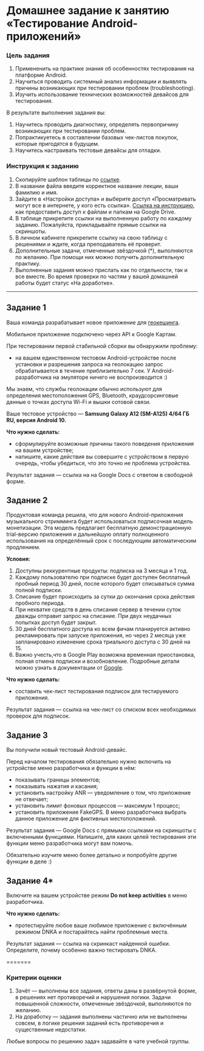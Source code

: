 # Домашнее задание к занятию «Тестирование Android-приложений»

### Цель задания

1. Примененить на практике знания об особенностях тестирования на платформе Android.
2. Научиться проводить системный анализ информации и выявлять причины возникающих при тестировании проблем (troubleshooting).
3. Изучить использование технических возможностей девайсов для тестирования.
 
В результате выполнения задания вы:

1. Научитесь проводить диагностику, определять первопричину возникающих при тестировании проблем.
2. Попрактикуетесь в составлении базовых чек-листов покупок, которые пригодятся в будущем.
3. Научитесь настраивать тестовые девайсы для отладки.

### Инструкция к заданию

1. Скопируйте шаблон таблицы по [ссылке](https://docs.google.com/spreadsheets/d/1B8kvrxyKEs1uFAuFeIyYzVQSElvBGAzaFrnboQH6RL4/edit?usp=sharing).
2. В названии файла введите корректное название лекции, ваши фамилию и имя.
3. Зайдите в «Настройки доступа» и выберите доступ «Просматривать могут все в интернете, у кого есть ссылка». [Ссылка на инструкцию](https://support.google.com/docs/answer/2494822?hl=ru&co=GENIE.Platform%3DDesktop), как предоставить доступ к файлам и папкам на Google Drive.
4. В таблице прикрепите ссылки на выполненную работу по каждому заданию. Пожалуйста, прикладывайте прямые ссылки на скриншоты.
5. В личном кабинете прикрепите ссылку на свою таблицу с решениями и ждите, когда преподаватель её проверит.
6. Дополнительные задачи, отмеченные звёздочкой (*), выполняются по желанию. При помощи них можно получить дополнительную практику.
7. Выполненные задания можно прислать как по отдельности, так и все вместе. Во время проверки по частям у вашей домашней работы будет статус «На доработке».

------

## Задание 1
Ваша команда разрабатывает новое приложение для [геокешинга](https://www.geocaching.com/).

Мобильное приложение подключено через API к Google Картам.

При тестировании первой стабильной сборки вы обнаружили проблему: 
- на вашем единственном тестовом Android-устройстве после установки и разрешения запроса на геолокацию запрос обрабатывается в течение приблизительно 7 сек.
У Android-разработчика на эмуляторе ничего не воспроизводится :)

Мы знаем, что службы геолокации обычно используют для определения местоположения GPS, Bluetooth, краудсорсинговые данные о точках доступа Wi-Fi и вышки сотовой связи. 

Ваше тестовое устройство — **Samsung Galaxy A12 (SM-A125) 4/64 ГБ RU, версия Android 10.**

**Что нужно сделать:**
- cформулируйте возможные причины такого поведения приложения на вашем устройстве;
- напишите, какие действия вы совершите с устройством в первую очередь, чтобы убедиться, что это точно не проблема устройства.

Результат задания — ссылка на на Google Docs с ответом в свободной форме. 


## Задание 2
Продуктовая команда решила, что для нового Android-приложения музыкального стримминга будет использоваться подписочная модель монетизации.
Эта модель предлагает бесплатную демонстрационную trial-версию приложения и дальнейшую оплату полноценного использования на определённый срок с последующим автоматическим продлением.

**Условия:**

1. Доступны реккурентные продукты: подписка на 3 месяца и 1 год.
2. Каждому пользователю при подписке будет доступен бесплатный пробный период 30 дней, после которого будет списываться сумма полной подписки. 
3. Списание будет происходить за сутки до окончания срока действия пробного периода.
4. При нехватке средств в день списания сервер в течении суток дважды отправит запрос на списание. При двух неудачных попытках доступ будет закрыт.
5. 30 дней бесплатного доступа ко всем фичам планируется активно рекламировать при запуске приложения, но через 2 месяца уже запланировано изменение срока триального доступа с 30 дней на 15.
6. Важно учесть,что в Google Play возможна временная приостановка, полная отмена подписки и возобновление. Подробные детали можно узнать в документации от [Google](https://developer.android.com/google/play/billing/test).


**Что нужно сделать:**

- составить чек-лист тестирования подписок для тестируемого приложения. 

Результат задания — ссылка на чек-лист со списком всех необходимых проверок для подписок.


## Задание 3

Вы получили новый тестовый Android-девайс. 

Перед началом тестирования обязательно нужно включить на устройстве меню разработчика и функции в нём:  

- показывать границы элементов; 
- показывать нажатия и касания; 
- установить настройку ANR — уведомление о том, что приложение не отвечает;
- установить лимит фоновых процессов — максимум 1 процесс;
- установить приложение FakeGPS. В меню разработчика выбрать данное приложение для фиктивных местоположений.

Результат задания — Google Docs с прямыми ссылками на скриншоты с включенными функциями. 
Напишите, для каких целей тестирования эти функции меню разработчика могут вам помочь.

Обязательно изучите меню более детально и попробуйте другие функции в деле :)
    
    
## Задание 4* 
Включите на вашем устройстве режим **Do not keep activities** в меню разработчика.

**Что нужно сделать:** 

- протестируйте любое ваше любимое приложение с включённым режимом DNKA и постарайтесь найти проблемные места. 


Результат задания — ссылка на скринкаст найденной ошибки. Определите, почему особенно важно тестировать DNKA.

=======

### Критерии оценки

1. Зачёт — выполнены все задания, ответы даны в развёрнутой форме, в решениях нет противоречий и нарушения логики. Задачи повышенной сложности, отмеченные звёздочкой, выполняются по желанию. 
2. На доработку — задания выполнены частично или не выполнены совсем, в логике решения заданий есть противоречия и существенные недостатки.

Любые вопросы по решению задач задавайте в чате учебной группы.


